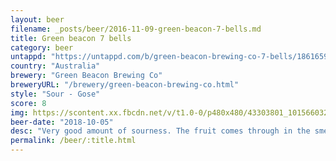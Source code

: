 ```yaml
---
layout: beer
filename: _posts/beer/2016-11-09-green-beacon-7-bells.md
title: Green beacon 7 bells
category: beer
untappd: "https://untappd.com/b/green-beacon-brewing-co-7-bells/1861659"
country: "Australia"
brewery: "Green Beacon Brewing Co"
breweryURL: "/brewery/green-beacon-brewing-co.html"
style: "Sour - Gose"
score: 8
img: https://scontent.xx.fbcdn.net/v/t1.0-0/p480x480/43303801_10156603260053745_8472508098773254144_o.jpg?_nc_cat=102&_nc_ohc=pzacLBpMIrYAQlX3PgoKksUOLSEEs1lDcjeF3XCLUV3mKbt1dTqK-bntg&_nc_ht=scontent.xx&oh=1848bdca13272ba9e99728cc62c37017&oe=5E411E12
beer-date: "2018-10-05"
desc: "Very good amount of sourness. The fruit comes through in the smell but not so much in the taste. Solid gose that’s nicely on target"
permalink: /beer/:title.html
---
```

